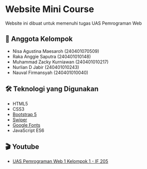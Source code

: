 # Website Mini Course

Website ini dibuat untuk memenuhi tugas UAS Pemrograman Web

## 👥 Anggota Kelompok

- Nisa Agustina Maesaroh (240401070509)
- Raka Anggie Saputra (240401010148)
- Muhammad Zacky Kurniawan (240401010217)
- Nurlian D Jabir (240401010243)
- Nauval Firmansyah (240401010040)

## 🛠️ Teknologi yang Digunakan

- HTML5
- CSS3
- [Bootstrap 5](https://getbootstrap.com/)
- [Swiper](https://swiperjs.com/)
- [Google Fonts](https://fonts.google.com/)
- JavaScript ES6

## 🎬 Youtube
- [UAS Pemrograman Web 1 Kelompok 1 - IF 205](https://youtu.be/l9rUWGMW2zQ)
